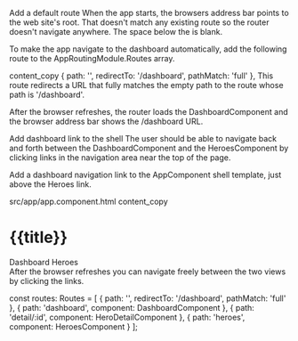 Add a default route
When the app starts, the browsers address bar points to the web site's root. That doesn't match any existing route so the router doesn't navigate anywhere. The space below the <router-outlet> is blank.

To make the app navigate to the dashboard automatically, add the following route to the AppRoutingModule.Routes array.

content_copy
{ path: '', redirectTo: '/dashboard', pathMatch: 'full' },
This route redirects a URL that fully matches the empty path to the route whose path is '/dashboard'.

After the browser refreshes, the router loads the DashboardComponent and the browser address bar shows the /dashboard URL.

Add dashboard link to the shell
The user should be able to navigate back and forth between the DashboardComponent and the HeroesComponent by clicking links in the navigation area near the top of the page.

Add a dashboard navigation link to the AppComponent shell template, just above the Heroes link.

src/app/app.component.html
content_copy
<h1>{{title}}</h1>
<nav>
  <a routerLink="/dashboard">Dashboard</a>
  <a routerLink="/heroes">Heroes</a>
</nav>
<router-outlet></router-outlet>
<app-messages></app-messages>
After the browser refreshes you can navigate freely between the two views by clicking the links.


const routes: Routes = [
  { path: '', redirectTo: '/dashboard', pathMatch: 'full' },
  { path: 'dashboard', component: DashboardComponent },
  { path: 'detail/:id', component: HeroDetailComponent },
  { path: 'heroes', component: HeroesComponent }
];